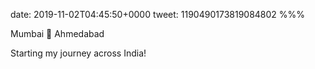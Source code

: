 date: 2019-11-02T04:45:50+0000
tweet: 1190490173819084802
%%%

Mumbai 🚆 Ahmedabad

Starting my journey across India!
